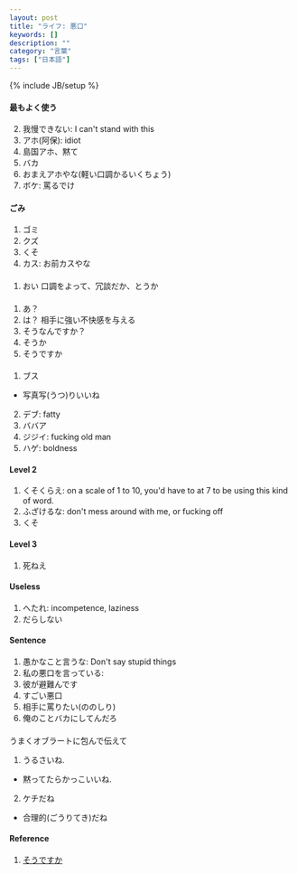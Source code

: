 ```yaml
---
layout: post
title: "ライフ: 悪口"
keywords: []
description: ""
category: "言葉"
tags: ["日本語"]
---
```

{% include JB/setup %}

#### 最もよく使う
2. 我慢できない: I can't stand with this
3. アホ(阿保): idiot
4. 島国アホ、黙て
5. バカ
6. おまえアホやな(軽い口調かるいくちょう)
7. ボケ: 罵るでけ

#### ごみ
1. ゴミ
2. クズ
3. くそ
4. カス: お前カスやな


####
1. おい
口調をよって、冗談だか、とうか

####
1. あ？
2. は？
相手に強い不快感を与える
1. そうなんですか？
2. そうか
3. そうですか

####
1. ブス
- 写真写(うつ)りいいね
2. デブ: fatty
3. ババア
4. ジジイ: fucking old man
5. ハゲ: boldness



#### Level 2
1. くそくらえ: on a scale of 1 to 10, you'd have to at 7 to be using this kind
   of word.
2. ふざけるな: don't mess around with me, or fucking off
3. くそ

#### Level 3 
1. 死ねえ

#### Useless
1. へたれ: incompetence, laziness
2. だらしない

#### Sentence
1. 愚かなこと言うな: Don't say stupid things
2. 私の悪口を言っている: 
3. 彼が避難んです
4. すごい悪口
5. 相手に罵りたい(ののしり)
6. 俺のことバカにしてんだろ 


####
うまくオブラートに包んで伝えて

1. うるさいね.
- 黙ってたらかっこいいね.
2. ケチだね
- 合理的(ごうりてき)だね


#### Reference
1. [そうですか](https://www.reddit.com/r/LearnJapanese/comments/azig4b/difference_between_%E3%81%9D%E3%81%86%E3%81%A7%E3%81%99%E3%81%8B_%E3%81%9D%E3%81%86%E3%81%8B_and_%E3%81%9D%E3%81%86%E3%81%AA%E3%82%93%E3%81%A7%E3%81%99%E3%81%8B/)
